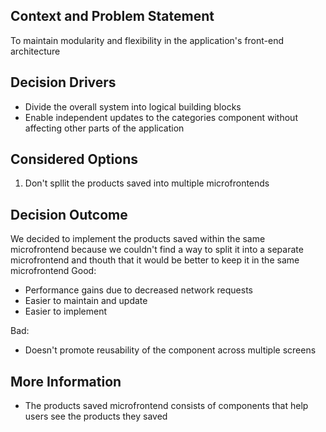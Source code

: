 ## Context and Problem Statement
To maintain modularity and flexibility in the application's front-end architecture
## Decision Drivers
* Divide the overall system into logical building blocks
* Enable independent updates to the categories component without affecting other parts of the application
## Considered Options
1. Don't spllit the products saved into multiple microfrontends
## Decision Outcome
We decided to implement the products saved within the same microfrontend because we couldn't find a way to split it into a separate microfrontend and thouth that it would be better to keep it in the same microfrontend
Good:
* Performance gains due to decreased network requests
* Easier to maintain and update
* Easier to implement

Bad:
* Doesn't promote reusability of the component across multiple screens
## More Information
* The products saved microfrontend consists of components that help users see the products they saved
